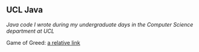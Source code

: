 ## UCL Java

*Java code I wrote during my undergraduate days in the Computer Science department at UCL*

Game of Greed: [a relative link](Greed/)
